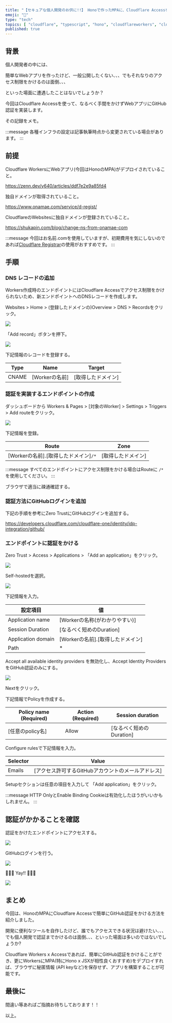 ```yaml
---
title: "【セキュアな個人開発のお供に!!】 Honoで作ったMPAに、Cloudflare Accessを使って簡単に認証をかける"
emoji: "🔐"
type: "tech"
topics: [ "cloudflare", "typescript", "hono", "cloudflareworkers", "cloudflareaccess"]
published: true
---
```


## 背景

個人開発者の中には、

簡単なWebアプリを作ったけど、一般公開したくない、、、でもそれなりのアクセス制限をかけるのは面倒、、、

といった場面に遭遇したことはないでしょうか？

今回はCloudflare Accessを使って、なるべく手間をかけずWebアプリにGitHub認証を実装します。

その記録をメモ。

:::message
各種インフラの設定は記事執筆時点から変更されている場合があります。
:::

## 前提

Cloudflare WorkersにWebアプリ(今回はHonoのMPA)がデプロイされていること。

https://zenn.dev/y640/articles/ddf7e2e9a85fd4

独自ドメインが取得されていること。

https://www.onamae.com/service/d-regist/

CloudflareのWebsitesに独自ドメインが登録されていること。

https://shukapin.com/blog/change-ns-from-onamae-com

:::message
今回はお名前.comを使用していますが、初期費用を気にしないのであれば[Cloudflare Registrar](https://www.cloudflare.com/ja-jp/products/registrar/)の使用がおすすめです。
:::

## 手順

### DNS レコードの追加

Workers作成時のエンドポイントにはCloudflare Accessでアクセス制限をかけられないため、新エンドポイントへのDNSレコードを作成します。

Websites > Home > (登録したドメインの)Overview > DNS > Recordsをクリック。

![](/images/cloudflare-workers-with-cloudflare-access/move-to-dns-records.png)

「Add record」ボタンを押下。

![](/images/cloudflare-workers-with-cloudflare-access/add-dns-records.png)

下記情報のレコードを登録する。

| Type  | Name        | Target     |
|-------|-------------|------------|
| CNAME | [Workerの名前] | [取得したドメイン] |

### 認証を実装するエンドポイントの作成

ダッシュボードから Workers & Pages > [対象のWorker] > Settings > Triggers > Add routeをクリック。

![](/images/cloudflare-workers-with-cloudflare-access/move-to-route.png)

下記情報を登録。

| Route                      | Zone       |
|----------------------------|------------|
| [Workerの名前].[取得したドメイン]`/*` | [取得したドメイン] |

:::message
すべてのエンドポイントにアクセス制限をかける場合はRouteに `/*`を使用してください。
:::

ブラウザで適当に疎通確認する。

### 認証方法にGitHubログインを追加

下記の手順を参考にZero TrustにGitHubログインを追加する。

https://developers.cloudflare.com/cloudflare-one/identity/idp-integration/github/

### エンドポイントに認証をかける

Zero Trust > Access > Applications > 「Add an application」をクリック。

![](/images/cloudflare-workers-with-cloudflare-access/move-to-access-applications.png)

Self-hostedを選択。

![](/images/cloudflare-workers-with-cloudflare-access/select-self-hosted.png)

下記情報を入力。

| 設定項目               | 値                      |
|--------------------|------------------------|
| Application name   | [Workerの名称(がわかりやすい)]   |
| Session Duration   | [なるべく短めのDuration]      |
| Application domain | [Workerの名前].[取得したドメイン] |
| Path               | *                      |


Accept all available identity providers を無効化し、Accept Identity Providers をGitHub認証のみにする。

![](/images/cloudflare-workers-with-cloudflare-access/add-identity-providers.png)

Nextをクリック。

下記情報でPolicyを作成する。

| Policy name (Required) | Action (Required) | Session duration  |
|------------------------|-------------------|-------------------|
| [任意のpolicy名]           | Allow             | [なるべく短めのDuration] |

Configure rulesで下記情報を入力。

| Selector | Value                         |
|----------|-------------------------------|
| Emails   | [アクセス許可するGitHubアカウントのメールアドレス] |

Setupセクションは任意の項目を入力して 「Add application」をクリック。

:::message
HTTP OnlyとEnable Binding Cookieは有効化したほうがいいかもしれません。
:::

## 認証がかかることを確認

認証をかけたエンドポイントにアクセスする。

![](/images/cloudflare-workers-with-cloudflare-access/signin-access.png)

GitHubログインを行う。

![](/images/cloudflare-workers-with-cloudflare-access/signin-with-github.png)

🎉🎉🎉 Yay!! 🎉🎉🎉

![](/images/cloudflare-workers-with-cloudflare-access/logined.png)

## まとめ

今回は、HonoのMPAにCloudflare Accessで簡単にGitHub認証をかける方法を紹介しました。

開発に便利なツールを自作したけど、誰でもアクセスできる状況は避けたい、、、でも個人開発で認証までかけるのは面倒、、、といった場面は多いのではないでしょうか?

Cloudflare Workers x Accessであれば、簡単にGitHub認証をかけることができ、更にWorkersにMPA(特にHono x JSXが相性良くおすすめ)をデプロイすれば、ブラウザに秘匿情報 (API keyなど)を保存せず、アプリを構築することが可能です。

## 最後に

間違い等あればご指摘お待ちしております！！

以上。